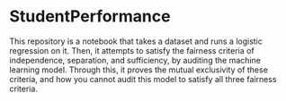 # StudentPerformance
This repository is a notebook that takes a dataset and runs a logistic regression on it. Then, it attempts to satisfy the fairness criteria of independence, separation, and sufficiency, by auditing the machine learning model. Through this, it proves the mutual exclusivity of these criteria, and how you cannot audit this model to satisfy all three fairness criteria.
